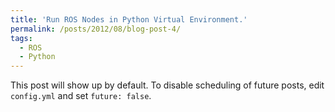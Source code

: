 ```yaml
---
title: 'Run ROS Nodes in Python Virtual Environment.'
permalink: /posts/2012/08/blog-post-4/
tags:
  - ROS
  - Python
---
```


This post will show up by default. To disable scheduling of future posts, edit `config.yml` and set `future: false`. 
